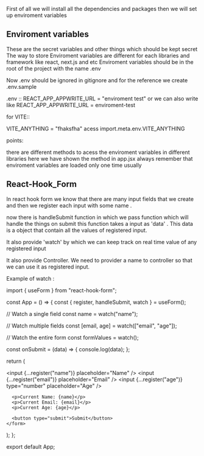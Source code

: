 First of all we will install all the dependencies and packages 
then we will set up enviroment variables 

## Enviroment variables 

These are the secret variables and other things which should be kept secret 
The way to store Enviroment variables are different for each libraries and framework like react, next.js and etc
Enviroment variables should be in the root of the project 
with the name .env 

Now .env should be ignored in gitignore and for the reference we create .env.sample 

.env ::
REACT_APP_APPWRITE_URL = "enviroment test"
or we can also write like 
REACT_APP_APPWRITE_URL = enviroment-test

for VITE::

VITE_ANYTHING = "fhaksfha"
acess  import.meta.env.VITE_ANYTHING

points:

there are different methods to acess the enviroment variables in different libraries 
here we have shown the method in app.jsx 
always remember that enviroment variables are loaded only one time usually 



## React-Hook_Form

In react hook form we know that there are many input fields that we create and then
we register each input with some name .

now there is handleSubmit function in which we pass function which will handle the things on submit 
this function takes a input as 'data' . This data is a object that contain all the values of registered input. 

It also provide 'watch' by which we can keep track on real time value of any registered input

It also provide Controller. We need to provider a name to controller so that we can use it as registered input.

Example of watch : 

import { useForm } from "react-hook-form";

const App = () => {
  const { register, handleSubmit, watch } = useForm();

  // Watch a single field
  const name = watch("name");

  // Watch multiple fields
  const [email, age] = watch(["email", "age"]);

  // Watch the entire form
  const formValues = watch();

  const onSubmit = (data) => {
    console.log(data);
  };

  return (
    <form onSubmit={handleSubmit(onSubmit)}>
      <input {...register("name")} placeholder="Name" />
      <input {...register("email")} placeholder="Email" />
      <input {...register("age")} type="number" placeholder="Age" />

      <p>Current Name: {name}</p>
      <p>Current Email: {email}</p>
      <p>Current Age: {age}</p>

      <button type="submit">Submit</button>
    </form>
  );
};

export default App;

